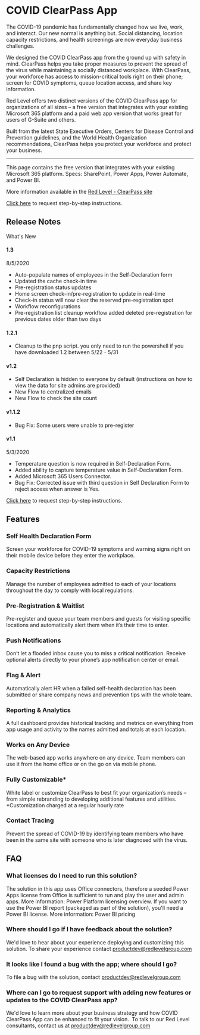 # COVID ClearPass App
The COVID-19 pandemic has fundamentally changed how we live, work, and interact. Our new normal is anything but. Social distancing, location capacity restrictions, and health screenings are now everyday business challenges.

We designed the COVID ClearPass app from the ground up with safety in mind. ClearPass helps you take proper measures to prevent the spread of the virus while maintaining a socially distanced workplace. With ClearPass, your workforce has access to mission-critical tools right on their phone; screen for COVID symptoms, queue location access, and share key information.

Red Level offers two distinct versions of the COVID ClearPass app for organizations of all sizes – a free version that integrates with your existing Microsoft 365 platform and a paid web app version that works great for users of G-Suite and others.

Built from the latest State Executive Orders, Centers for Disease Control and Prevention guidelines, and the World Health Organization recommendations, ClearPass helps you protect your workforce and protect your business.

-------------
This page contains the free version that integrates with your existing Microsoft 365 platform.
Specs: SharePoint, Power Apps, Power Automate, and Power BI.

More information available in the [Red Level - ClearPass site](https://redlevelgroup.com/contact-red-level/clearpass/)

[Click here](https://redlevelgroup.com/contact-red-level/clearpass/) to request step-by-step instructions.

## Release Notes
What's New

#### 1.3
8/5/2020
-	Auto-populate names of employees in the Self-Declaration form 
-	Updated the cache check-in time 
-	Pre-registration status updates 
-	Home screen check-in/pre-registration to update in real-time 
-	Check-in status will now clear the reserved pre-registration spot 
-	Workflow reconfigurations
-	Pre-registration list cleanup workflow added deleted pre-registration for previous dates older than two days


#### 1.2.1
- Cleanup to the pnp script.
you only need to run the powershell if you have downloaded 1.2 between 5/22 - 5/31

#### v1.2
- Self Declaration is hidden to everyone by default (instructions on how to view the data for site admins are provided)
- New Flow to centralized emails
- New Flow to check the site count

#### v1.1.2
- Bug Fix: Some users were unable to pre-register

#### v1.1
5/3/2020
- Temperature question is now required in Self-Declaration Form. 
- Added ability to capture temperature value in Self-Declaration Form. 
- Added Microsoft 365 Users Connector. 
- Bug Fix: Corrected issue with third question in Self Declaration Form to reject access when answer is Yes. 


[Click here](https://redlevelgroup.com/contact-red-level/clearpass-webinar/) to request step-by-step instructions.


## Features

### Self Health Declaration Form
Screen your workforce for COVID-19 symptoms and warning signs right on their mobile device before they enter the workplace.

### Capacity Restrictions
Manage the number of employees admitted to each of your locations throughout the day to comply with local regulations.

### Pre-Registration & Waitlist
Pre-register and queue your team members and guests for visiting specific locations and automatically alert them when it’s their time to enter.

### Push Notifications
Don’t let a flooded inbox cause you to miss a critical notification. Receive optional alerts directly to your phone’s app notification center or email.

### Flag & Alert
Automatically alert HR when a failed self-health declaration has been submitted or share company news and prevention tips with the whole team.

### Reporting & Analytics
A full dashboard provides historical tracking and metrics on everything from app usage and activity to the names admitted and totals at each location.

### Works on Any Device
The web-based app works anywhere on any device. Team members can use it from the home office or on the go on via mobile phone.

### Fully Customizable*
White label or customize ClearPass to best fit your organization’s needs – from simple rebranding to developing additional features and utilities.
*Customization charged at a regular hourly rate

### Contact Tracing
Prevent the spread of COVID-19 by identifying team members who have been in the same site with someone who is later diagnosed with the virus.

## FAQ

### What licenses do I need to run this solution?
The solution in this app uses Office connectors, therefore a seeded Power Apps license from Office is sufficient to run and play the user and admin apps. More information: Power Platform licensing overview. If you want to use the Power BI report (packaged as part of the solution), you'll need a Power BI license. More information: Power BI pricing

### Where should I go if I have feedback about the solution?

We'd love to hear about your experience deploying and customizing this solution. To share your experience contact productdev@redlevelgroup.com

### It looks like I found a bug with the app; where should I go?
To file a bug with the solution, contact productdev@redlevelgroup.com

### Where can I go to request support with adding new features or updates to the COVID ClearPass app?
We'd love to learn more about your business strategy and how COVID ClearPass App can be enhanced to fit your vision.  To talk to our Red Level consultants, contact us at productdev@redlevelgroup.com
